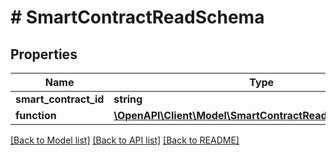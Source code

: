 # # SmartContractReadSchema

## Properties

Name | Type | Description | Notes
------------ | ------------- | ------------- | -------------
**smart_contract_id** | **string** |  | [optional]
**function** | [**\OpenAPI\Client\Model\SmartContractReadFunctionSchema**](SmartContractReadFunctionSchema.md) |  | [optional]

[[Back to Model list]](../../README.md#models) [[Back to API list]](../../README.md#endpoints) [[Back to README]](../../README.md)
